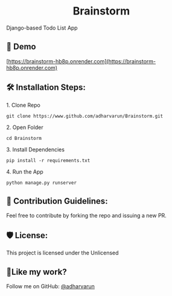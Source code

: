 <h1 align="center" id="title">Brainstorm</h1>

<p id="description">Django-based Todo List App</p>

<h2>🚀 Demo</h2>

[https://brainstorm-hb8p.onrender.com](https://brainstorm-hb8p.onrender.com)

<h2>🛠️ Installation Steps:</h2>

<p>1. Clone Repo</p>

```
git clone https://www.github.com/adharvarun/Brainstorm.git
```

<p>2. Open Folder</p>

```
cd Brainstorm
```

<p>3. Install Dependencies</p>

```
pip install -r requirements.txt
```

<p>4. Run the App</p>

```
python manage.py runserver
```

<h2>🍰 Contribution Guidelines:</h2>

Feel free to contribute by forking the repo and issuing a new PR.

<h2>🛡️ License:</h2>

This project is licensed under the Unlicensed

<h2>💖Like my work?</h2>

Follow me on GitHub: [@adharvarun](github.com/adharvarun)